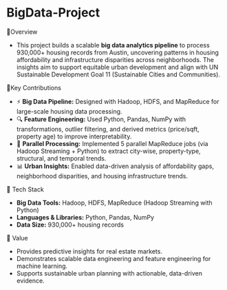 # BigData-Project
🔹Overview 
* This project builds a scalable **big data analytics pipeline** to process 930,000+ housing records from Austin, uncovering patterns in housing affordability and infrastructure disparities across neighborhoods. The insights aim to support equitable urban development and align with UN Sustainable Development Goal 11 (Sustainable Cities and Communities). 

🔹Key Contributions
* ⚡ **Big Data Pipeline:** Designed with Hadoop, HDFS, and MapReduce for large-scale housing data processing.
* 🔍 **Feature Engineering:** Used Python, Pandas, NumPy with transformations, outlier filtering, and derived metrics (price/sqft, property age) to improve interpretability.
* 🔄 **Parallel Processing:** Implemented 5 parallel MapReduce jobs (via Hadoop Streaming + Python) to extract city-wise, property-type, structural, and temporal trends.
* 📊 **Urban Insights:** Enabled data-driven analysis of affordability gaps, neighborhood disparities, and housing infrastructure trends.

🔹 Tech Stack
* **Big Data Tools:** Hadoop, HDFS, MapReduce (Hadoop Streaming with Python)
* **Languages & Libraries:** Python, Pandas, NumPy
* **Data Size:** 930,000+ housing records

🔹 Value
* Provides predictive insights for real estate markets.
* Demonstrates scalable data engineering and feature engineering for machine learning.
* Supports sustainable urban planning with actionable, data-driven evidence.
